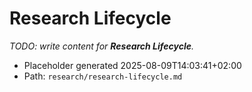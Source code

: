 # Research Lifecycle

_TODO: write content for **Research Lifecycle**._

- Placeholder generated 2025-08-09T14:03:41+02:00
- Path: `research/research-lifecycle.md`
